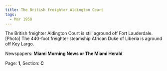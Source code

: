 ```yaml
---  
title: The British freighter Aldington Court  
tags:  
  - Mar 1958  
---  
```

  
The British freighter Aldington Court is still aground off Fort Lauderdale. [Photo] The 440-foot freighter steamship African Duke of Liberia is aground off Key Largo.  
  
Newspapers: **Miami Morning News or The Miami Herald**  
  
Page: **1**, Section: **C** 
